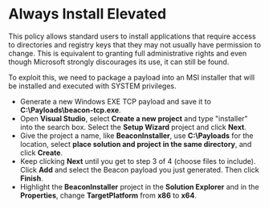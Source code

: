 # Always Install Elevated

This policy allows standard users to install applications that require access to directories and registry keys that they may not usually have permission to change. This is equivalent to granting full administrative rights and even though Microsoft strongly discourages its use, it can still be found.

To exploit this, we need to package a payload into an MSI installer that will be installed and executed with SYSTEM privileges.

* Generate a new Windows EXE TCP payload and save it to **C:\Payloads\beacon-tcp.exe**.
* Open **Visual Studio**, select **Create a new project** and type "installer" into the search box. Select the **Setup Wizard** project and click **Next**.
* Give the project a name, like **BeaconInstaller**, use **C:\Payloads** for the location, select **place solution and project in the same directory**, and click **Create**.
* Keep clicking **Next** until you get to step 3 of 4 (choose files to include). Click **Add** and select the Beacon payload you just generated. Then click **Finish**.
* Highlight the **BeaconInstaller** project in the **Solution Explorer** and in the **Properties**, change **TargetPlatform** from **x86** to **x64**.
